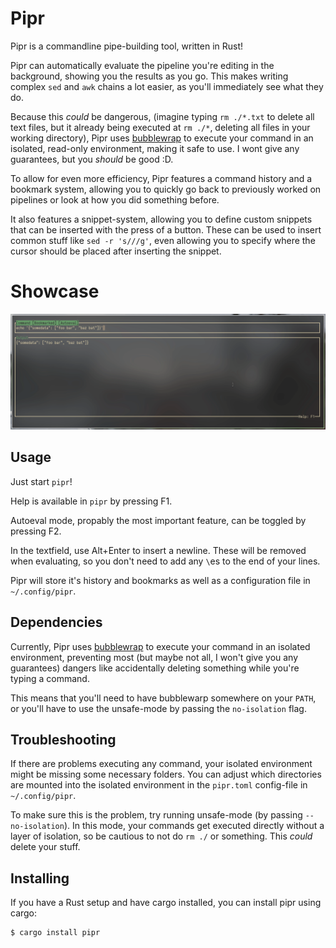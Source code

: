# Pipr
Pipr is a commandline pipe-building tool, written in Rust!

Pipr can automatically evaluate the pipeline you're editing in the background,
showing you the results as you go. 
This makes writing complex `sed` and `awk` chains a lot easier, 
as you'll immediately see what they do.

Because this _could_ be dangerous,
(imagine typing `rm ./*.txt` to delete all text files, 
but it already being executed at `rm ./*`, deleting all files in your working directory),
Pipr uses [bubblewrap](https://github.com/containers/bubblewrap) to execute your command
in an isolated, read-only environment, making it safe to use. I wont give any guarantees,
but you _should_ be good :D.

To allow for even more efficiency, 
Pipr features a command history and a bookmark system, 
allowing you to quickly go back to previously worked on pipelines 
or look at how you did something before.

It also features a snippet-system, allowing you to define custom snippets 
that can be inserted with the press of a button.
These can be used to insert common stuff like `sed -r 's///g'`, 
even allowing you to specify where the cursor should be placed after inserting the snippet.

# Showcase
![showcase](showcase.gif)


## Usage
Just start `pipr`!

Help is available in `pipr` by pressing F1.

Autoeval mode, propably the most important feature, can be toggled by pressing F2.

In the textfield, use Alt+Enter to insert a newline. 
These will be removed when evaluating, so you don't need to add any `\`es to the end of your lines.

Pipr will store it's history and bookmarks as well as a configuration file in `~/.config/pipr`.

## Dependencies
Currently, Pipr uses [bubblewrap](https://github.com/containers/bubblewrap)
to execute your command in an isolated environment, 
preventing most (but maybe not all, I won't give you any guarantees) dangers 
like accidentally deleting something while you're typing a command.

This means that you'll need to have bubblewarp somewhere on your `PATH`,
or you'll have to use the unsafe-mode by passing the `no-isolation` flag.

## Troubleshooting

If there are problems executing any command, 
your isolated environment might be missing some necessary folders.
You can adjust which directories are mounted into the isolated environment 
in the `pipr.toml` config-file in `~/.config/pipr`.

To make sure this is the problem, try running unsafe-mode (by passing `--no-isolation`).
In this mode, your commands get executed directly without a layer of isolation, 
so be cautious to not do `rm ./` or something. This _could_ delete your stuff.

## Installing
If you have a Rust setup and have cargo installed, you can install pipr using cargo:
```sh
$ cargo install pipr
```
